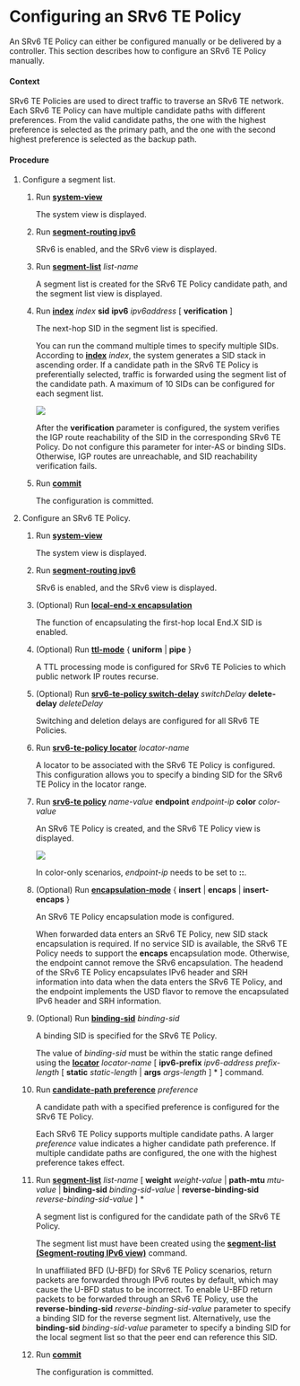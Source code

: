 Configuring an SRv6 TE Policy
=============================

An SRv6 TE Policy can either be configured manually or be delivered by a controller. This section describes how to configure an SRv6 TE Policy manually.

#### Context

SRv6 TE Policies are used to direct traffic to traverse an SRv6 TE network. Each SRv6 TE Policy can have multiple candidate paths with different preferences. From the valid candidate paths, the one with the highest preference is selected as the primary path, and the one with the second highest preference is selected as the backup path.


#### Procedure

1. Configure a segment list.
   1. Run [**system-view**](cmdqueryname=system-view)
      
      
      
      The system view is displayed.
   2. Run [**segment-routing ipv6**](cmdqueryname=segment-routing+ipv6)
      
      
      
      SRv6 is enabled, and the SRv6 view is displayed.
   3. Run [**segment-list**](cmdqueryname=segment-list) *list-name*
      
      
      
      A segment list is created for the SRv6 TE Policy candidate path, and the segment list view is displayed.
   4. Run [**index**](cmdqueryname=index) *index* **sid** **ipv6** *ipv6address* [ **verification** ]
      
      
      
      The next-hop SID in the segment list is specified.
      
      
      
      You can run the command multiple times to specify multiple SIDs. According to [**index**](cmdqueryname=index) *index*, the system generates a SID stack in ascending order. If a candidate path in the SRv6 TE Policy is preferentially selected, traffic is forwarded using the segment list of the candidate path. A maximum of 10 SIDs can be configured for each segment list.
      
      ![](../../../../public_sys-resources/note_3.0-en-us.png) 
      
      After the **verification** parameter is configured, the system verifies the IGP route reachability of the SID in the corresponding SRv6 TE Policy. Do not configure this parameter for inter-AS or binding SIDs. Otherwise, IGP routes are unreachable, and SID reachability verification fails.
   5. Run [**commit**](cmdqueryname=commit)
      
      
      
      The configuration is committed.
2. Configure an SRv6 TE Policy.
   1. Run [**system-view**](cmdqueryname=system-view)
      
      
      
      The system view is displayed.
   2. Run [**segment-routing ipv6**](cmdqueryname=segment-routing+ipv6)
      
      
      
      SRv6 is enabled, and the SRv6 view is displayed.
   3. (Optional) Run [**local-end-x encapsulation**](cmdqueryname=local-end-x+encapsulation)
      
      
      
      The function of encapsulating the first-hop local End.X SID is enabled.
   4. (Optional) Run [**ttl-mode**](cmdqueryname=ttl-mode) { **uniform** | **pipe** }
      
      
      
      A TTL processing mode is configured for SRv6 TE Policies to which public network IP routes recurse.
   5. (Optional) Run [**srv6-te-policy switch-delay**](cmdqueryname=srv6-te-policy+switch-delay) *switchDelay* **delete-delay** *deleteDelay*
      
      
      
      Switching and deletion delays are configured for all SRv6 TE Policies.
   6. Run [**srv6-te-policy locator**](cmdqueryname=srv6-te-policy+locator) *locator-name*
      
      
      
      A locator to be associated with the SRv6 TE Policy is configured. This configuration allows you to specify a binding SID for the SRv6 TE Policy in the locator range.
   7. Run [**srv6-te policy**](cmdqueryname=srv6-te+policy) *name-value* **endpoint** *endpoint-ip* **color** *color-value*
      
      
      
      An SRv6 TE Policy is created, and the SRv6 TE Policy view is displayed.
      
      
      
      ![](../../../../public_sys-resources/note_3.0-en-us.png) 
      
      In color-only scenarios, *endpoint-ip* needs to be set to **::**.
   8. (Optional) Run [**encapsulation-mode**](cmdqueryname=encapsulation-mode) { **insert** | **encaps** | **insert-encaps** }
      
      
      
      An SRv6 TE Policy encapsulation mode is configured.
      
      
      
      When forwarded data enters an SRv6 TE Policy, new SID stack encapsulation is required. If no service SID is available, the SRv6 TE Policy needs to support the **encaps** encapsulation mode. Otherwise, the endpoint cannot remove the SRv6 encapsulation. The headend of the SRv6 TE Policy encapsulates IPv6 header and SRH information into data when the data enters the SRv6 TE Policy, and the endpoint implements the USD flavor to remove the encapsulated IPv6 header and SRH information.
   9. (Optional) Run [**binding-sid**](cmdqueryname=binding-sid) *binding-sid*
      
      
      
      A binding SID is specified for the SRv6 TE Policy.
      
      
      
      The value of *binding-sid* must be within the static range defined using the [**locator**](cmdqueryname=locator) *locator-name* [ **ipv6-prefix** *ipv6-address* *prefix-length* [ **static** *static-length* | **args** *args-length* ] \* ] command.
   10. Run [**candidate-path preference**](cmdqueryname=candidate-path+preference) *preference*
       
       
       
       A candidate path with a specified preference is configured for the SRv6 TE Policy.
       
       
       
       Each SRv6 TE Policy supports multiple candidate paths. A larger *preference* value indicates a higher candidate path preference. If multiple candidate paths are configured, the one with the highest preference takes effect.
   11. Run [**segment-list**](cmdqueryname=segment-list) *list-name* [ **weight** *weight-value* | **path-mtu** *mtu-value* | **binding-sid** *binding-sid-value* | **reverse-binding-sid** *reverse-binding-sid-value* ] \*
       
       
       
       A segment list is configured for the candidate path of the SRv6 TE Policy.
       
       
       
       The segment list must have been created using the [**segment-list (Segment-routing IPv6 view)**](cmdqueryname=segment-list+%28Segment-routing+IPv6+view%29) command.
       
       In unaffiliated BFD (U-BFD) for SRv6 TE Policy scenarios, return packets are forwarded through IPv6 routes by default, which may cause the U-BFD status to be incorrect. To enable U-BFD return packets to be forwarded through an SRv6 TE Policy, use the **reverse-binding-sid** *reverse-binding-sid-value* parameter to specify a binding SID for the reverse segment list. Alternatively, use the **binding-sid** *binding-sid-value* parameter to specify a binding SID for the local segment list so that the peer end can reference this SID.
   12. Run [**commit**](cmdqueryname=commit)
       
       
       
       The configuration is committed.